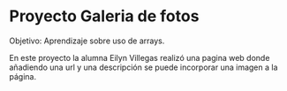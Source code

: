 # Proyecto Galeria de fotos

Objetivo: Aprendizaje sobre uso de arrays.

En este proyecto la alumna Eilyn Villegas realizó una pagina web donde añadiendo una url y una descripción se puede incorporar una imagen a la página.
